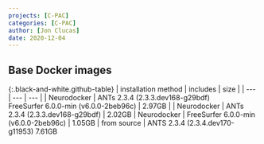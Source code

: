 ```yaml
---
projects: [C-PAC]
categories: [C-PAC]
author: [Jon Clucas]
date: 2020-12-04
---
```

## Base Docker images
<!--more-->

{:.black-and-white.github-table}
| installation method | includes | size |
| --- | --- | --- |
| Neurodocker | ANTs 2.3.4 (2.3.3.dev168-g29bdf)<br/>FreeSurfer 6.0.0-min (v6.0.0-2beb96c) | 2.97GB |
| Neurodocker | ANTs 2.3.4 (2.3.3.dev168-g29bdf) | 2.02GB
| Neurodocker | FreeSurfer 6.0.0-min (v6.0.0-2beb96c) | 1.05GB
| from source | ANTS 2.3.4 (2.3.4.dev170-g11953) 7.61GB
